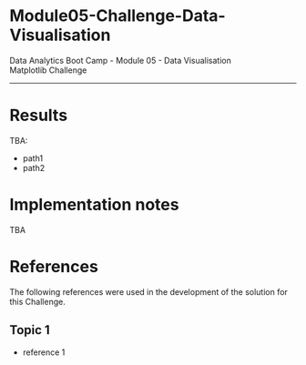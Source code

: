 # Module05-Challenge-Data-Visualisation
Data Analytics Boot Camp - Module 05 - Data Visualisation \
Matplotlib Challenge

---

# Results

TBA:
- path1
- path2

# Implementation notes

TBA

# References

The following references were used in the development of the solution for this Challenge.

## Topic 1
- reference 1

